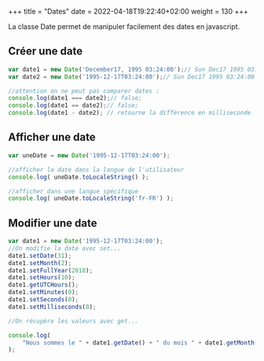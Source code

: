 +++
title = "Dates"
date =  2022-04-18T19:22:40+02:00
weight = 130
+++

La classe Date permet de manipuler facilement des dates en javascript.

## Créer une date

```js
var date1 = new Date('December17, 1995 03:24:00');// Sun Dec17 1995 03:24:00 GMT...
var date2 = new Date('1995-12-17T03:24:00');// Sun Dec17 1995 03:24:00 GMT...

//attention on ne peut pas comparer dates :
console.log(date1 === date2);// false;
console.log(date1 == date2);// false;
console.log(date1 - date2); // retourne la différence en milliseconde
```

## Afficher une date
```js
var uneDate = new Date('1995-12-17T03:24:00');

//afficher la date dans la langue de l'utilisateur
console.log( uneDate.toLocaleString() );

//afficher dans une langue spécifique
console.log( uneDate.toLocaleString('fr-FR') );

```

## Modifier une date

```js
var date1 = new Date('1995-12-17T03:24:00');
//On modifie la date avec set...
date1.setDate(31);
date1.setMonth(2);
date1.setFullYear(2018);
date1.setHours(10);
date1.getUTCHours();
date1.setMinutes(0);
date1.setSeconds(0);
date1.setMilliseconds(0);

//On récupère les valeurs avec get...

console.log(
    "Nous sommes le " + date1.getDate() + " du mois " + date1.getMonth() + " de l'an de grâce " + date1.getFullYear()
);

```